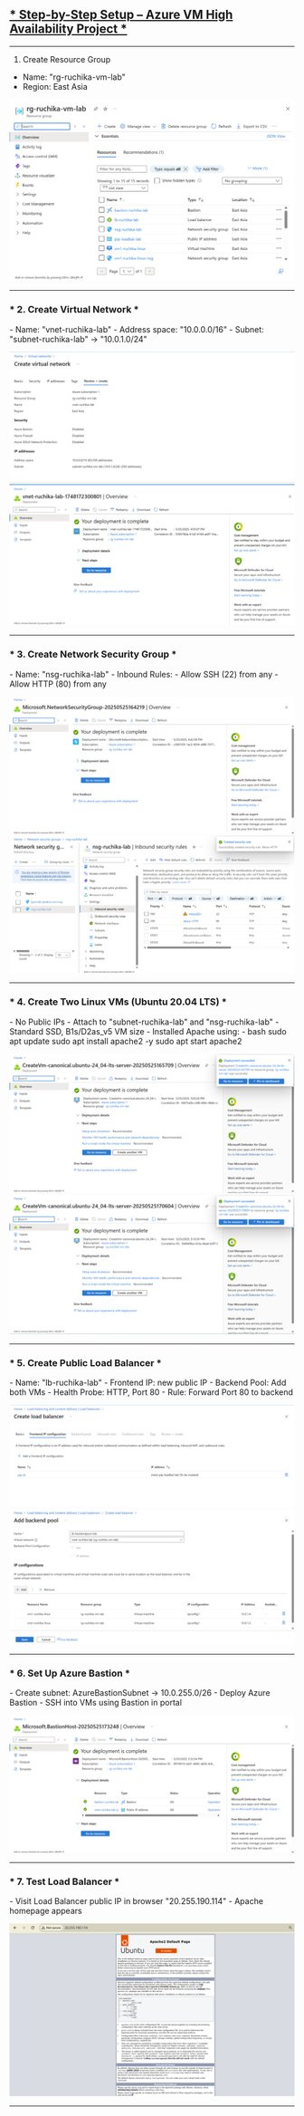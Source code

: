 <h2><u>* Step-by-Step Setup – Azure VM High Availability Project * </u></h2>

---

1. Create Resource Group 
- Name: "rg-ruchika-vm-lab"
- Region: East Asia

![Resource Group Creation](./screenshots/resourcegroup.png)

---

<h3>* 2. Create Virtual Network *</h3>
- Name: "vnet-ruchika-lab"
- Address space: "10.0.0.0/16"
- Subnet: "subnet-ruchika-lab" → "10.0.1.0/24"

![Virtual Network Creation](./screenshots/virtualnetwork.png)
![Virtual Network Creation](./screenshots/virtualnetwork-1.png)

---

<h3>* 3. Create Network Security Group *</h3>
- Name: "nsg-ruchika-lab"
- Inbound Rules:
  - Allow SSH (22) from any
  - Allow HTTP (80) from any

![Network Security Group Creation](./screenshots/NSG.png)
![Network Security Group Creation](./screenshots/NSG-rules.png)

---

<h3>* 4. Create Two Linux VMs (Ubuntu 20.04 LTS) *</h3>
- No Public IPs
- Attach to "subnet-ruchika-lab" and "nsg-ruchika-lab"
- Standard SSD, B1s/D2as_v5 VM size
- Installed Apache using:
- bash
sudo apt update
sudo apt install apache2 -y
sudo apt start apache2

![Virtual Machine 1 Creation](./screenshots/virtualmachine1.png)
![Virtual Machine 2 Creation](./screenshots/virtualmachine2.png)

---

<h3>* 5. Create Public Load Balancer *</h3>
- Name: "lb-ruchika-lab"
- Frontend IP: new public IP
- Backend Pool: Add both VMs
- Health Probe: HTTP, Port 80
- Rule: Forward Port 80 to backend

![Public Load Balancer Creation](./screenshots/publicLB.png)
![Public Load Balancer Creation](./screenshots/backendpool-LB.png)

---

<h3>* 6. Set Up Azure Bastion *</h3>
- Create subnet: AzureBastionSubnet → 10.0.255.0/26
- Deploy Azure Bastion
- SSH into VMs using Bastion in portal

![Bastion Host Creation](./screenshots/bastion.png)

---

<h3>* 7. Test Load Balancer *</h3>
- Visit Load Balancer public IP in browser "20.255.190.114"
- Apache homepage appears

![Apache webpage](./screenshots/apachewebpage.png)

---
